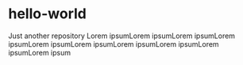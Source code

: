 # hello-world
Just another repository 
Lorem ipsumLorem ipsumLorem ipsumLorem ipsumLorem ipsumLorem ipsumLorem ipsumLorem ipsumLorem ipsumLorem ipsum
